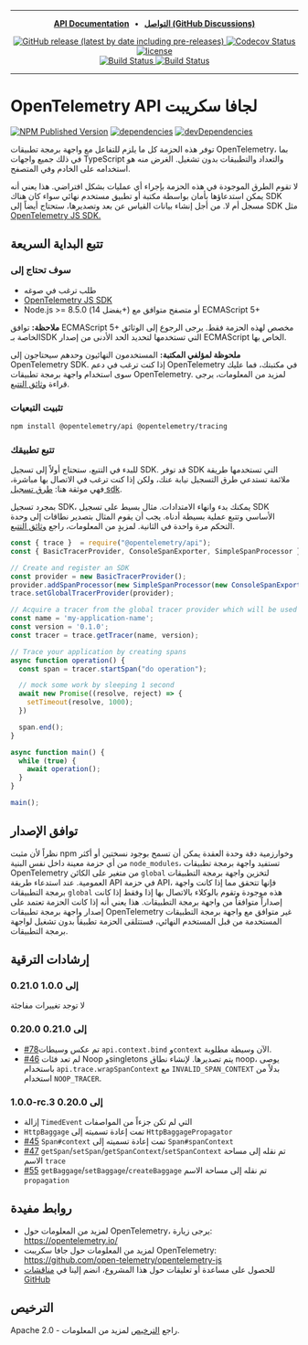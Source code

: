 
---
<p align="center">
  <strong>
    <a href="https://open-telemetry.github.io/opentelemetry-js-api">API Documentation<a/> &nbsp;&nbsp;&bull;&nbsp;&nbsp; <a href="https://github.com/open-telemetry/opentelemetry-js/discussions">التواصل (GitHub Discussions)<a/>
  </strong>
</p>

<p align="center">
  <a href="https://github.com/open-telemetry/opentelemetry-js-api/releases">
    <img alt="GitHub release (latest by date including pre-releases)" src="https://img.shields.io/github/v/release/open-telemetry/opentelemetry-js-api?include_prereleases&style=for-the-badge">
  </a>
  <a href="https://codecov.io/gh/open-telemetry/opentelemetry-js-api/branch/main/">
    <img alt="Codecov Status" src="https://img.shields.io/codecov/c/github/open-telemetry/opentelemetry-js-api?style=for-the-badge">
  </a>
  <a href="https://github.com/open-telemetry/opentelemetry-js-api/blob/main/LICENSE">
    <img alt="license" src="https://img.shields.io/badge/license-Apache_2.0-green.svg?style=for-the-badge">
  </a>
  <br/>
  <a href="https://github.com/open-telemetry/opentelemetry-js-api/actions/workflows/docs.yaml">
    <img alt="Build Status" src="https://github.com/open-telemetry/opentelemetry-js-api/actions/workflows/test.yaml/badge.svg?branch=main">
  </a>
  <a href="https://github.com/open-telemetry/opentelemetry-js-api/actions/workflows/test.yaml?query=branch%3Amain">
    <img alt="Build Status" src="https://github.com/open-telemetry/opentelemetry-js-api/actions/workflows/docs.yaml/badge.svg">
  </a>
</p>

---

# <a name="opentelemetry-api-for-javascript"></a>OpenTelemetry API لجافا سكريبت

[![NPM Published Version][npm-img]][npm-url]
[![dependencies][dependencies-image]][dependencies-url]
[![devDependencies][devDependencies-image]][devDependencies-url]

توفر هذه الحزمة كل ما يلزم للتفاعل مع واجهة برمجة تطبيقات OpenTelemetry، بما في ذلك جميع واجهات TypeScript والتعداد والتطبيقات بدون تشغيل. الغرض منه هو استخدامه على الخادم وفي المتصفح.

لا تقوم الطرق الموجودة في هذه الحزمة بإجراء أي عمليات بشكل افتراضي. هذا يعني أنه يمكن استدعاؤها بأمان بواسطة مكتبة أو تطبيق مستخدم نهائي سواء كان هناك SDK مسجل أم لا. من أجل إنشاء بيانات القياس عن بعد وتصديرها، ستحتاج أيضاً إلى SDK مثل [OpenTelemetry JS SDK.][opentelemetry-js]

## <a name="tracing-quick-start"></a>تتبع البداية السريعة

### <a name="you-will-need"></a>سوف تحتاج إلى

- طلب ترغب في صوغه
- [OpenTelemetry JS SDK][opentelemetry-js]
- Node.js >= 8.5.0 (يفضل 14+) أو متصفح متوافق مع ECMAScript 5+

**ملاحظة:** توافق ECMAScript 5+ مخصص لهذه الحزمة فقط. يرجى الرجوع إلى الوثائق الخاصة بـSDK التي تستخدمها لتحديد الحد الأدنى من إصدار ECMAScript الخاص بها.

**ملحوظة لمؤلفي المكتبة:** المستخدمون النهائيون وحدهم سيحتاجون إلى OpenTelemetry SDK. إذا كنت ترغب في دعم OpenTelemetry في مكتبتك، فما عليك سوى استخدام واجهة برمجة تطبيقات OpenTelemetry. لمزيد من المعلومات، يرجى قراءة [وثائق التتبع][docs-tracing].

### <a name="install-dependencies"></a>تثبيت التبعيات

```sh
npm install @opentelemetry/api @opentelemetry/tracing
```

### <a name="trace-your-application"></a>تتبع تطبيقك

للبدء في التتبع، ستحتاج أولاً إلى تسجيل SDK. قد توفر SDK التي تستخدمها طريقة ملائمة تستدعي طرق التسجيل نيابة عنك، ولكن إذا كنت ترغب في الاتصال بها مباشرة، فهي موثقة هنا: [طرق تسجيل sdk][docs-sdk-registration].

بمجرد تسجيل SDK، يمكنك بدء وانهاء الامتدادات. مثال بسيط على تسجيل SDK الأساسي وتتبع عملية بسيطة أدناه. يجب أن يقوم المثال بتصدير نطاقات إلى وحدة التحكم مرة واحدة في الثانية. لمزيدٍ من المعلومات، راجع [وثائق التتبع][docs-tracing].

```javascript
const { trace }  = require("@opentelemetry/api");
const { BasicTracerProvider, ConsoleSpanExporter, SimpleSpanProcessor }  = require("@opentelemetry/tracing");

// Create and register an SDK
const provider = new BasicTracerProvider();
provider.addSpanProcessor(new SimpleSpanProcessor(new ConsoleSpanExporter()));
trace.setGlobalTracerProvider(provider);

// Acquire a tracer from the global tracer provider which will be used to trace the application
const name = 'my-application-name';
const version = '0.1.0';
const tracer = trace.getTracer(name, version);

// Trace your application by creating spans
async function operation() {
  const span = tracer.startSpan("do operation");

  // mock some work by sleeping 1 second
  await new Promise((resolve, reject) => {
    setTimeout(resolve, 1000);
  })

  span.end();
}

async function main() {
  while (true) {
    await operation();
  }
}

main();
```

## <a name="version-compatibility"></a>توافق الإصدار

نظراً لأن مثبت npm وخوارزمية دقة وحدة العقدة يمكن أن تسمح بوجود نسختين أو أكثر من أي حزمة معينة داخل نفس البنية `node_modules`، تستفيد واجهة برمجة تطبيقات OpenTelemetry من متغير على الكائن `global` لتخزين واجهة برمجة التطبيقات العمومية. عند استدعاء طريقة API في حزمة API، فإنها تتحقق مما إذا كانت واجهة برمجة التطبيقات `global` هذه موجودة وتقوم بالوكلاء بالاتصال بها إذا وفقط إذا كانت إصداراً متوافقاً من واجهة برمجة التطبيقات. هذا يعني أنه إذا كانت الحزمة تعتمد على إصدار واجهة برمجة تطبيقات OpenTelemetry غير متوافق مع واجهة برمجة التطبيقات المستخدمة من قبل المستخدم النهائي، فستتلقى الحزمة تطبيقاً بدون تشغيل لواجهة برمجة التطبيقات.

## <a name="upgrade-guidelines"></a>إرشادات الترقية

### <a name="0210-to-100"></a>0.21.0 إلى 1.0.0

لا توجد تغييرات مفاجئة

### <a name="0200-to-0210"></a>0.20.0 إلى 0.21.0

- [#78](https://github.com/open-telemetry/opentelemetry-js-api/issues/78)تم عكس وسيطات `api.context.bind` و`context` الآن وسيطة مطلوبة.
- [#46](https://github.com/open-telemetry/opentelemetry-js-api/issues/46) لم تعد فئات Noop وsingletons يتم تصديرها. لإنشاء نطاق noop، يوصى باستخدام `api.trace.wrapSpanContext` مع `INVALID_SPAN_CONTEXT` بدلاً من استخدام `NOOP_TRACER`.

### <a name="100-rc3-to-0200"></a>1.0.0-rc.3 إلى 0.20.0

- إزالة `TimedEvent` التي لم تكن جزءاً من المواصفات
- `HttpBaggage` تمت إعادة تسميته إلى `HttpBaggagePropagator`
- [#45](https://github.com/open-telemetry/opentelemetry-js-api/pull/45) `Span#context` تمت إعادة تسميته إلى `Span#spanContext`
- [#47](https://github.com/open-telemetry/opentelemetry-js-api/pull/47) `getSpan`/`setSpan`/`getSpanContext`/`setSpanContext` تم نقله إلى مساحة الاسم `trace`
- [#55](https://github.com/open-telemetry/opentelemetry-js-api/pull/55) `getBaggage`/`setBaggage`/`createBaggage` تم نقله إلى مساحة الاسم `propagation`

## <a name="useful-links"></a>روابط مفيدة

- لمزيد من المعلومات حول OpenTelemetry، يرجى زيارة: <https://opentelemetry.io/>
- لمزيد من المعلومات حول جافا سكريبت OpenTelemetry: <https://github.com/open-telemetry/opentelemetry-js>
- للحصول على مساعدة أو تعليقات حول هذا المشروع، انضم إلينا في [مناقشات GitHub][discussions-url]

## <a name="license"></a>الترخيص

Apache 2.0 - راجع [الترخيص][license-url] لمزيد من المعلومات.

[opentelemetry-js]: https://github.com/open-telemetry/opentelemetry-js

[discussions-url]: https://github.com/open-telemetry/opentelemetry-js/discussions
[license-url]: https://github.com/open-telemetry/opentelemetry-js-api/blob/main/LICENSE
[license-image]: https://img.shields.io/badge/license-Apache_2.0-green.svg?style=flat
[dependencies-image]: https://status.david-dm.org/gh/open-telemetry/opentelemetry-js-api.svg
[dependencies-url]: https://david-dm.org/open-telemetry/opentelemetry-js-api
[devDependencies-image]: https://status.david-dm.org/gh/open-telemetry/opentelemetry-js-api.svg?type=dev
[devDependencies-url]: https://david-dm.org/open-telemetry/opentelemetry-js-api?type=dev
[npm-url]: https://www.npmjs.com/package/@opentelemetry/api
[npm-img]: https://badge.fury.io/js/%40opentelemetry%2Fapi.svg
[docs-tracing]: https://github.com/open-telemetry/opentelemetry-js-api/blob/main/docs/tracing.md
[docs-sdk-registration]: https://github.com/open-telemetry/opentelemetry-js-api/blob/main/docs/sdk-registration.md
